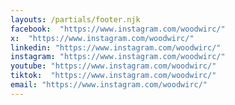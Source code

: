 ```yaml
---
layouts: /partials/footer.njk
facebook:  "https://www.instagram.com/woodwirc/"
x:  "https://www.instagram.com/woodwirc/"
linkedin: "https://www.instagram.com/woodwirc/"
instagram: "https://www.instagram.com/woodwirc/"
youtube: "https://www.instagram.com/woodwirc/"
tiktok:  "https://www.instagram.com/woodwirc/"
email: "https://www.instagram.com/woodwirc/"
---
```

